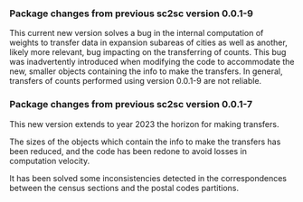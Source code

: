 ### Package changes from previous sc2sc version 0.0.1-9

This current new version solves a bug in the internal computation of weights to transfer data in expansion subareas of cities as well as another, likely more relevant, bug impacting on the transferring of counts. This bug was inadvertently introduced when modifying the code to accommodate the new, smaller objects containing the info to make the transfers. In general, transfers of counts performed using version 0.0.1-9 are not reliable.


### Package changes from previous sc2sc version 0.0.1-7

This new version extends to year 2023 the horizon for making transfers. 

The sizes of the objects which contain the info to make the transfers has been reduced, and the code has been redone to avoid losses in computation velocity.

It has been solved some inconsistencies detected in the correspondences between the census sections and the postal codes partitions.
